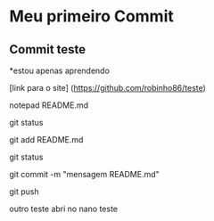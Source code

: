 # Meu primeiro Commit
## Commit teste

*estou apenas aprendendo

[link para o site]
(https://github.com/robinho86/teste)


notepad README.md

git status

git add README.md

git status

 git commit -m "mensagem README.md"


git push

outro teste
abri no nano teste
